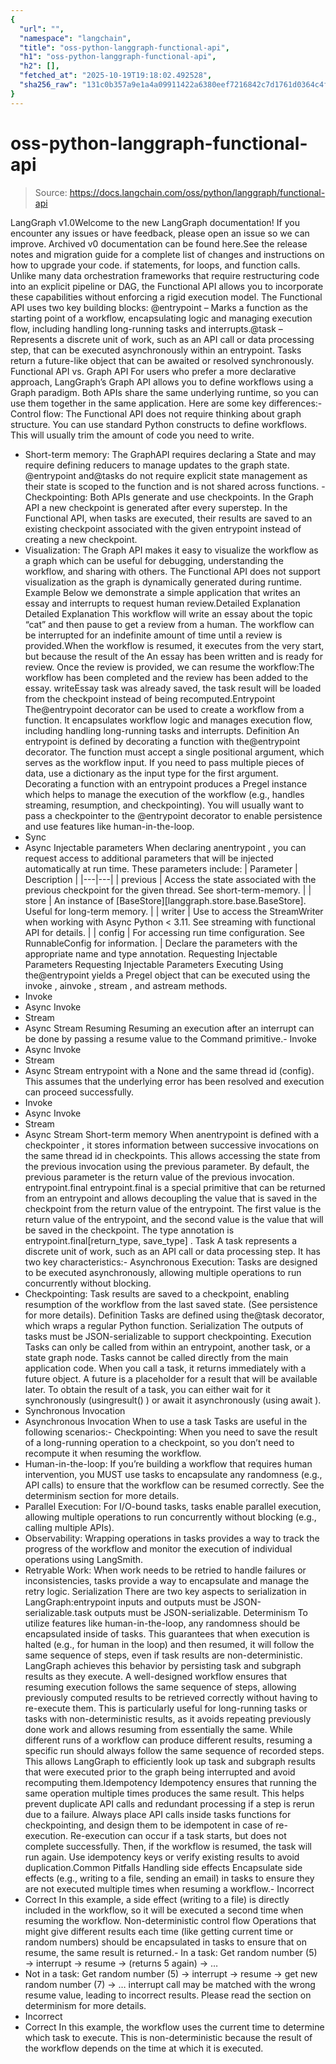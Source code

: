 ```yaml
---
{
  "url": "",
  "namespace": "langchain",
  "title": "oss-python-langgraph-functional-api",
  "h1": "oss-python-langgraph-functional-api",
  "h2": [],
  "fetched_at": "2025-10-19T19:18:02.492528",
  "sha256_raw": "131c0b357a9e1a4a09911422a6380eef7216842c7d1761d0364c4f5e74038412"
}
---
```


# oss-python-langgraph-functional-api

> Source: https://docs.langchain.com/oss/python/langgraph/functional-api

LangGraph v1.0Welcome to the new LangGraph documentation! If you encounter any issues or have feedback, please open an issue so we can improve. Archived v0 documentation can be found here.See the release notes and migration guide for a complete list of changes and instructions on how to upgrade your code.
if
statements, for
loops, and function calls. Unlike many data orchestration frameworks that require restructuring code into an explicit pipeline or DAG, the Functional API allows you to incorporate these capabilities without enforcing a rigid execution model.
The Functional API uses two key building blocks:
@entrypoint
– Marks a function as the starting point of a workflow, encapsulating logic and managing execution flow, including handling long-running tasks and interrupts.@task
– Represents a discrete unit of work, such as an API call or data processing step, that can be executed asynchronously within an entrypoint. Tasks return a future-like object that can be awaited or resolved synchronously.
Functional API vs. Graph API
For users who prefer a more declarative approach, LangGraph’s Graph API allows you to define workflows using a Graph paradigm. Both APIs share the same underlying runtime, so you can use them together in the same application. Here are some key differences:- Control flow: The Functional API does not require thinking about graph structure. You can use standard Python constructs to define workflows. This will usually trim the amount of code you need to write.
- Short-term memory: The GraphAPI requires declaring a State and may require defining reducers to manage updates to the graph state.
@entrypoint
and@tasks
do not require explicit state management as their state is scoped to the function and is not shared across functions. - Checkpointing: Both APIs generate and use checkpoints. In the Graph API a new checkpoint is generated after every superstep. In the Functional API, when tasks are executed, their results are saved to an existing checkpoint associated with the given entrypoint instead of creating a new checkpoint.
- Visualization: The Graph API makes it easy to visualize the workflow as a graph which can be useful for debugging, understanding the workflow, and sharing with others. The Functional API does not support visualization as the graph is dynamically generated during runtime.
Example
Below we demonstrate a simple application that writes an essay and interrupts to request human review.Detailed Explanation
Detailed Explanation
This workflow will write an essay about the topic “cat” and then pause to get a review from a human. The workflow can be interrupted for an indefinite amount of time until a review is provided.When the workflow is resumed, it executes from the very start, but because the result of the An essay has been written and is ready for review. Once the review is provided, we can resume the workflow:The workflow has been completed and the review has been added to the essay.
writeEssay
task was already saved, the task result will be loaded from the checkpoint instead of being recomputed.Entrypoint
The@entrypoint
decorator can be used to create a workflow from a function. It encapsulates workflow logic and manages execution flow, including handling long-running tasks and interrupts.
Definition
An entrypoint is defined by decorating a function with the@entrypoint
decorator.
The function must accept a single positional argument, which serves as the workflow input. If you need to pass multiple pieces of data, use a dictionary as the input type for the first argument.
Decorating a function with an entrypoint
produces a Pregel
instance which helps to manage the execution of the workflow (e.g., handles streaming, resumption, and checkpointing).
You will usually want to pass a checkpointer to the @entrypoint
decorator to enable persistence and use features like human-in-the-loop.
- Sync
- Async
Injectable parameters
When declaring anentrypoint
, you can request access to additional parameters that will be injected automatically at run time. These parameters include:
| Parameter | Description |
|---|---|
| previous | Access the state associated with the previous checkpoint for the given thread. See short-term-memory. |
| store | An instance of [BaseStore][langgraph.store.base.BaseStore]. Useful for long-term memory. |
| writer | Use to access the StreamWriter when working with Async Python < 3.11. See streaming with functional API for details. |
| config | For accessing run time configuration. See RunnableConfig for information. |
Declare the parameters with the appropriate name and type annotation.
Requesting Injectable Parameters
Requesting Injectable Parameters
Executing
Using the@entrypoint
yields a Pregel
object that can be executed using the invoke
, ainvoke
, stream
, and astream
methods.
- Invoke
- Async Invoke
- Stream
- Async Stream
Resuming
Resuming an execution after an interrupt can be done by passing a resume value to the Command primitive.- Invoke
- Async Invoke
- Stream
- Async Stream
entrypoint
with a None
and the same thread id (config).
This assumes that the underlying error has been resolved and execution can proceed successfully.
- Invoke
- Async Invoke
- Stream
- Async Stream
Short-term memory
When anentrypoint
is defined with a checkpointer
, it stores information between successive invocations on the same thread id in checkpoints.
This allows accessing the state from the previous invocation using the previous
parameter.
By default, the previous
parameter is the return value of the previous invocation.
entrypoint.final
entrypoint.final
is a special primitive that can be returned from an entrypoint and allows decoupling the value that is saved in the checkpoint from the return value of the entrypoint.
The first value is the return value of the entrypoint, and the second value is the value that will be saved in the checkpoint. The type annotation is entrypoint.final[return_type, save_type]
.
Task
A task represents a discrete unit of work, such as an API call or data processing step. It has two key characteristics:- Asynchronous Execution: Tasks are designed to be executed asynchronously, allowing multiple operations to run concurrently without blocking.
- Checkpointing: Task results are saved to a checkpoint, enabling resumption of the workflow from the last saved state. (See persistence for more details).
Definition
Tasks are defined using the@task
decorator, which wraps a regular Python function.
Serialization
The outputs of tasks must be JSON-serializable to support checkpointing.
Execution
Tasks can only be called from within an entrypoint, another task, or a state graph node. Tasks cannot be called directly from the main application code. When you call a task, it returns immediately with a future object. A future is a placeholder for a result that will be available later. To obtain the result of a task, you can either wait for it synchronously (usingresult()
) or await it asynchronously (using await
).
- Synchronous Invocation
- Asynchronous Invocation
When to use a task
Tasks are useful in the following scenarios:- Checkpointing: When you need to save the result of a long-running operation to a checkpoint, so you don’t need to recompute it when resuming the workflow.
- Human-in-the-loop: If you’re building a workflow that requires human intervention, you MUST use tasks to encapsulate any randomness (e.g., API calls) to ensure that the workflow can be resumed correctly. See the determinism section for more details.
- Parallel Execution: For I/O-bound tasks, tasks enable parallel execution, allowing multiple operations to run concurrently without blocking (e.g., calling multiple APIs).
- Observability: Wrapping operations in tasks provides a way to track the progress of the workflow and monitor the execution of individual operations using LangSmith.
- Retryable Work: When work needs to be retried to handle failures or inconsistencies, tasks provide a way to encapsulate and manage the retry logic.
Serialization
There are two key aspects to serialization in LangGraph:entrypoint
inputs and outputs must be JSON-serializable.task
outputs must be JSON-serializable.
Determinism
To utilize features like human-in-the-loop, any randomness should be encapsulated inside of tasks. This guarantees that when execution is halted (e.g., for human in the loop) and then resumed, it will follow the same sequence of steps, even if task results are non-deterministic. LangGraph achieves this behavior by persisting task and subgraph results as they execute. A well-designed workflow ensures that resuming execution follows the same sequence of steps, allowing previously computed results to be retrieved correctly without having to re-execute them. This is particularly useful for long-running tasks or tasks with non-deterministic results, as it avoids repeating previously done work and allows resuming from essentially the same. While different runs of a workflow can produce different results, resuming a specific run should always follow the same sequence of recorded steps. This allows LangGraph to efficiently look up task and subgraph results that were executed prior to the graph being interrupted and avoid recomputing them.Idempotency
Idempotency ensures that running the same operation multiple times produces the same result. This helps prevent duplicate API calls and redundant processing if a step is rerun due to a failure. Always place API calls inside tasks functions for checkpointing, and design them to be idempotent in case of re-execution. Re-execution can occur if a task starts, but does not complete successfully. Then, if the workflow is resumed, the task will run again. Use idempotency keys or verify existing results to avoid duplication.Common Pitfalls
Handling side effects
Encapsulate side effects (e.g., writing to a file, sending an email) in tasks to ensure they are not executed multiple times when resuming a workflow.- Incorrect
- Correct
In this example, a side effect (writing to a file) is directly included in the workflow, so it will be executed a second time when resuming the workflow.
Non-deterministic control flow
Operations that might give different results each time (like getting current time or random numbers) should be encapsulated in tasks to ensure that on resume, the same result is returned.- In a task: Get random number (5) → interrupt → resume → (returns 5 again) → …
- Not in a task: Get random number (5) → interrupt → resume → get new random number (7) → …
interrupt
call may be matched with the wrong resume
value, leading to incorrect results.
Please read the section on determinism for more details.
- Incorrect
- Correct
In this example, the workflow uses the current time to determine which task to execute. This is non-deterministic because the result of the workflow depends on the time at which it is executed.